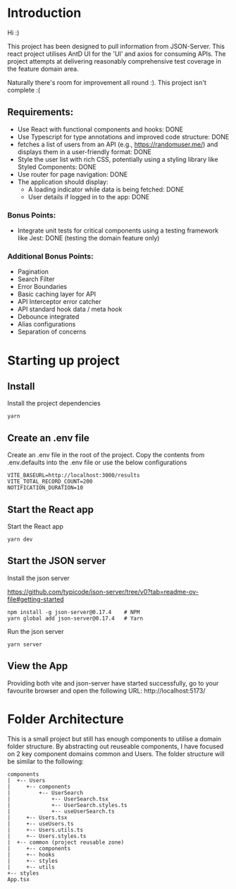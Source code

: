 # Introduction

Hi :)

This project has been designed to pull information from JSON-Server. This react project utilises AntD UI for the 'UI' and axios for consuming APIs. The project attempts at delivering reasonably comprehensive test coverage in the feature domain area.

Naturally there's room for improvement all round :). This project isn't complete :(

## Requirements:

- Use React with functional components and hooks: DONE
- Use Typescript for type annotations and improved code structure: DONE
- fetches a list of users from an API (e.g., https://randomuser.me/) and displays them in a user-friendly format: DONE
- Style the user list with rich CSS, potentially using a styling library like Styled Components: DONE
- Use router for page navigation: DONE
- The application should display:
  - A loading indicator while data is being fetched: DONE
  - User details if logged in to the app: DONE

### Bonus Points:
- Integrate unit tests for critical components using a testing framework like Jest: DONE (testing the domain feature only)


### Additional Bonus Points:
- Pagination
- Search Filter
- Error Boundaries
- Basic caching layer for API
- API Interceptor error catcher
- API standard hook data / meta hook
- Debounce integrated
- Alias configurations
- Separation of concerns

# Starting up project

## Install

Install the project dependencies

```
yarn
```

## Create an .env file

Create an .env file in the root of the project.  Copy the contents from .env.defaults into the .env file or use the below configurations

```
VITE_BASEURL=http://localhost:3000/results
VITE_TOTAL_RECORD_COUNT=200
NOTIFICATION_DURATION=10
```

## Start the React app

Start the React app

```
yarn dev
```

## Start the JSON server

Install the json server

https://github.com/typicode/json-server/tree/v0?tab=readme-ov-file#getting-started

```
npm install -g json-server@0.17.4    # NPM
yarn global add json-server@0.17.4   # Yarn
```

Run the json server

```
yarn server
```

## View the App

Providing both vite and json-server have started successfully, go to your favourite browser and open the following URL: http://localhost:5173/

# Folder Architecture

This is a small project but still has enough components to utilise a domain folder structure. By abstracting out reuseable components, I have focused on 2 key component domains common and Users. The folder structure will be similar to the following:
```
components
|  +-- Users
|     +-- components
|         +-- UserSearch
|             +-- UserSearch.tsx
|             +-- UserSearch.styles.ts
|             +-- useUserSearch.ts
|     +-- Users.tsx
|     +-- useUsers.ts
|     +-- Users.utils.ts
|     +-- Users.styles.ts
|  +-- common (project reusable zone)
|     +-- components
|     +-- hooks
|     +-- styles
|     +-- utils
+-- styles
App.tsx
```